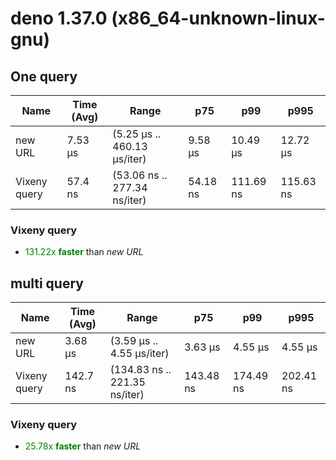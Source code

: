 
# deno 1.37.0 (x86_64-unknown-linux-gnu)

## One query
| Name | Time (Avg) | Range | p75 | p99 | p995 |
|------|------------|-------|-----|-----|------|
| new URL | 7.53 µs | (5.25 µs .. 460.13 µs/iter) | 9.58 µs | 10.49 µs | 12.72 µs |
| Vixeny query | 57.4 ns | (53.06 ns .. 277.34 ns/iter) | 54.18 ns | 111.69 ns | 115.63 ns |## **Summary** for *One query*

### **Vixeny query** 

- <span style="color:green">131.22x **faster**</span> than *new URL*





## multi query
| Name | Time (Avg) | Range | p75 | p99 | p995 |
|------|------------|-------|-----|-----|------|
| new URL | 3.68 µs | (3.59 µs .. 4.55 µs/iter) | 3.63 µs | 4.55 µs | 4.55 µs |
| Vixeny query | 142.7 ns | (134.83 ns .. 221.35 ns/iter) | 143.48 ns | 174.49 ns | 202.41 ns |## **Summary** for *multi query*

### **Vixeny query** 

- <span style="color:green">25.78x **faster**</span> than *new URL*


